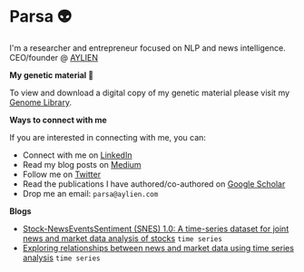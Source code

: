 # Parsa 👽

I'm a researcher and entrepreneur focused on NLP and news intelligence. CEO/founder @ [AYLIEN](https://aylien.com)

**My genetic material 🧬**

To view and download a digital copy of my genetic material please visit my [Genome Library](https://github.com/parsaghaffari/genome).

**Ways to connect with me**

If you are interested in connecting with me, you can:

- Connect with me on [LinkedIn](https://www.linkedin.com/in/parsa-ghaffari-a7300a24/)
- Read my blog posts on [Medium](https://medium.com/@parsaghaffari)
- Follow me on [Twitter](https://twitter.com/parsaghaffari)
- Read the publications I have authored/co-authored on [Google Scholar](https://scholar.google.com/citations?user=eQEHcQ0AAAAJ&hl=en)
- Drop me an email: `parsa@aylien.com`

**Blogs**

- [Stock-NewsEventsSentiment (SNES) 1.0: A time-series dataset for joint news and market data analysis of stocks](https://medium.com/@parsaghaffari/stock-newseventssentiment-snes-1-0-a92c8748b2c3) `time series`
- [Exploring relationships between news and market data using time series analysis](https://medium.com/@parsaghaffari/exploring-relationships-between-news-and-market-data-using-time-series-analysis-8a46b443841d) `time series`